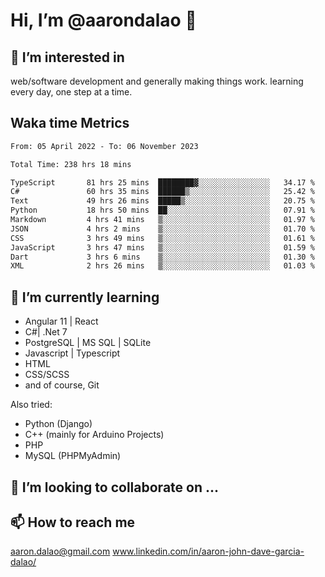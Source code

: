 # __Hi, I’m @aarondalao__ 👋 
## 👀 I’m interested in 
web/software development and generally making things work.
learning every day, one step at a time. 

## Waka time Metrics
<!--START_SECTION:waka-->

```txt
From: 05 April 2022 - To: 06 November 2023

Total Time: 238 hrs 18 mins

TypeScript       81 hrs 25 mins  ████████▓░░░░░░░░░░░░░░░░   34.17 %
C#               60 hrs 35 mins  ██████▒░░░░░░░░░░░░░░░░░░   25.42 %
Text             49 hrs 26 mins  █████▒░░░░░░░░░░░░░░░░░░░   20.75 %
Python           18 hrs 50 mins  ██░░░░░░░░░░░░░░░░░░░░░░░   07.91 %
Markdown         4 hrs 41 mins   ▒░░░░░░░░░░░░░░░░░░░░░░░░   01.97 %
JSON             4 hrs 2 mins    ▒░░░░░░░░░░░░░░░░░░░░░░░░   01.70 %
CSS              3 hrs 49 mins   ▒░░░░░░░░░░░░░░░░░░░░░░░░   01.61 %
JavaScript       3 hrs 47 mins   ▒░░░░░░░░░░░░░░░░░░░░░░░░   01.59 %
Dart             3 hrs 6 mins    ▒░░░░░░░░░░░░░░░░░░░░░░░░   01.30 %
XML              2 hrs 26 mins   ▒░░░░░░░░░░░░░░░░░░░░░░░░   01.03 %
```

<!--END_SECTION:waka-->

## 🌱 I’m currently learning 

- Angular 11 | React 
- C#| .Net 7
- PostgreSQL | MS SQL | SQLite
- Javascript | Typescript
- HTML 
- CSS/SCSS
- and of course, Git 


Also tried:
- Python (Django)
- C++ (mainly for Arduino Projects)
- PHP
- MySQL (PHPMyAdmin)


## 💞️ I’m looking to collaborate on ...

## 📫 How to reach me 
aaron.dalao@gmail.com
www.linkedin.com/in/aaron-john-dave-garcia-dalao/

<!---
aarondalao/aarondalao is a ✨ special ✨ repository because its `README.md` (this file) appears on your GitHub profile.
You can click the Preview link to take a look at your changes.
--->
